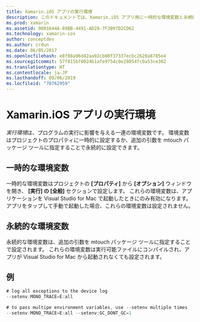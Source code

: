 ```yaml
---
title: Xamarin.iOS アプリの実行環境
description: このドキュメントでは、Xamarin.iOS アプリ用に一時的な環境変数と永続的な環境変数を設定する方法について説明します。 変数は、プロジェクトのプロパティで、または mtouch パッケージ ツールへの追加引数として指定することができます。
ms.prod: xamarin
ms.assetid: 9801644A-89BB-4491-AD28-7F3B97D2CD62
ms.technology: xamarin-ios
author: conceptdev
ms.author: crdun
ms.date: 06/05/2017
ms.openlocfilehash: e8f08a96d42aa02cb00f37337ecbc2620a8785e4
ms.sourcegitcommit: 57f815bf0024b1afe9754c0e28054fc0a53ce302
ms.translationtype: HT
ms.contentlocale: ja-JP
ms.lasthandoff: 09/06/2019
ms.locfileid: "70762959"
---
```

# <a name="execution-environment-for-xamarinios-apps"></a>Xamarin.iOS アプリの実行環境

*実行環境*は、プログラムの実行に影響を与える一連の環境変数です。 環境変数はプロジェクトのプロパティに一時的に設定するか、追加の引数を mtouch パッケージ ツールに指定することで永続的に設定できます。

## <a name="temporary-environment-variables"></a>一時的な環境変数

一時的な環境変数はプロジェクトの **[プロパティ]** から **[オプション]** ウィンドウを開き、 **[実行] の [全般]** セクションで設定します。 これらの環境変数は、アプリケーションを Visual Studio for Mac で起動したときにのみ有効になります。アプリをタップして手動で起動した場合、これらの環境変数は設定されません。

## <a name="permanent-environment-variables"></a>永続的な環境変数

永続的な環境変数は、追加の引数を mtouch パッケージ ツールに指定することで設定されます。 これらの環境変数は実行可能ファイルにコンパイルされ、アプリが Visual Studio for Mac から起動されなくても設定されます。

## <a name="example"></a>例

```csharp
# log all exceptions to the device log
--setenv:MONO_TRACE=E:all

# to pass multipe environment variables, use --setenv multiple times
--setenv:MONO_TRACE=E:all --setenv:GC_DONT_GC=1
```
